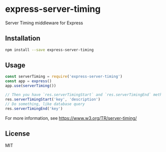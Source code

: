 # express-server-timing

Server Timing middleware for Express

## Installation

```sh
npm install --save express-server-timing
```

## Usage

```js
const serverTiming = require('express-server-timing')
const app = express()
app.use(serverTiming())

// Then you have `res.serverTimingStart` and `res.serverTimingEnd` method
res.serverTimingStart('key', 'description')
// Do something, like database query
res.serverTimingEnd('key')
```

For more information, see https://www.w3.org/TR/server-timing/

## License

MIT

